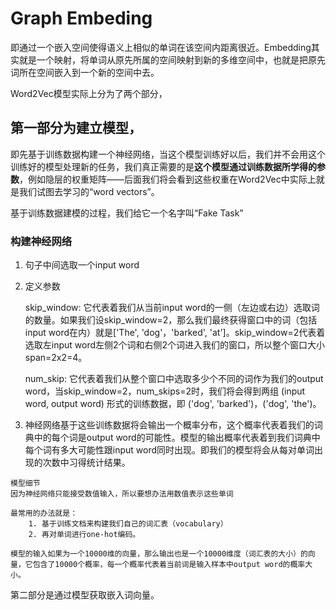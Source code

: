 # Graph Embeding

即通过一个嵌入空间使得语义上相似的单词在该空间内距离很近。Embedding其实就是一个映射，将单词从原先所属的空间映射到新的多维空间中，也就是把原先词所在空间嵌入到一个新的空间中去。

Word2Vec模型实际上分为了两个部分，

## 第一部分为建立模型，

即先基于训练数据构建一个神经网络，当这个模型训练好以后，我们并不会用这个训练好的模型处理新的任务，我们真正需要的是**这个模型通过训练数据所学得的参数**，例如隐层的权重矩阵——后面我们将会看到这些权重在Word2Vec中实际上就是我们试图去学习的“word vectors”。

基于训练数据建模的过程，我们给它一个名字叫“Fake Task”

### 构建神经网络

1. 句子中间选取一个input word
2. 定义参数

   skip\_window: 它代表着我们从当前input word的一侧（左边或右边）选取词的数量。如果我们设skip\_window=2，那么我们最终获得窗口中的词（包括input word在内）就是\['The', 'dog'，'barked', 'at'\]。skip\_window=2代表着选取左input word左侧2个词和右侧2个词进入我们的窗口，所以整个窗口大小span=2x2=4。

   num\_skip: 它代表着我们从整个窗口中选取多少个不同的词作为我们的output word，当skip\_window=2，num\_skips=2时，我们将会得到两组 \(input word, output word\) 形式的训练数据，即 \('dog', 'barked'\)，\('dog', 'the'\)。

3. 神经网络基于这些训练数据将会输出一个概率分布，这个概率代表着我们的词典中的每个词是output word的可能性。模型的输出概率代表着到我们词典中每个词有多大可能性跟input word同时出现。即我们的模型将会从每对单词出现的次数中习得统计结果。

```text
模型细节
因为神经网络只能接受数值输入，所以要想办法用数值表示这些单词

最常用的办法就是：
    1. 基于训练文档来构建我们自己的词汇表（vocabulary）
    2. 再对单词进行one-hot编码。

模型的输入如果为一个10000维的向量，那么输出也是一个10000维度（词汇表的大小）的向量，它包含了10000个概率，每一个概率代表着当前词是输入样本中output word的概率大小。
```

第二部分是通过模型获取嵌入词向量。

